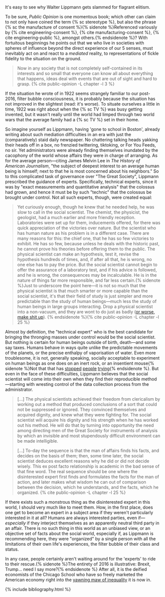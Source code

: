 ---
---

It's easy to see why Walter Lippmann gets slammed for flagrant elitism.

To be sure, *Public Opinion* is one momentous book; which other can claim to
not only have coined the term {% sc stereotype %}, but also the phrase {% sc
the manufacture of consent %}{% sidenote %}Referenced variously by {% cite
engineering-consent %}, {% cite manufacturing-consent %}, {% cite
engineering-public %}, amongst others.{% endsidenote %}? With fortuitous
beginnings he points out that we who live in societies with spheres of
influence beyond the direct experience of our 5 senses, must inevitably act on
and react to a *mediated* reality, to representations of fickle fidelity to
the situation on the ground.

> Now in any society that is not completely self-contained in its interests
> and so small that everyone can know all about everything that happens,
> ideas deal with events that are out of sight and hard to grasp.
> {% cite public-opinion -L chapter -l 3 %}

If the situation he wrote of in 1922 seems strangely familiar to our
post-2016, filter bubble consciousness, it is probably because the situation
has not improved in the slightest (read: it's worse). To situate ourselves a
little in time, 1922 was right about when the {% sc TV %} was busy getting
invented, but it wasn't really until the world had limped through two world
wars that the average family had a {% sc TV %} set in their home.

So imagine yourself as Lippmann, having 'gone to school in Boston', already
writing about such mediation difficulties in an era with just the
(comparatively) staid daily newspaper. No chattering talking heads yakking
their heads off in a box, no frenzied twittering, tiktoking, or For You Feeds,
no sir. Yet administrators were already finding themselves inundated by the
cacophony of the world whose affairs they were in charge of arranging. As for
the average person—citing James Melvin Lee in _The History of American
Journalism_, "the subject of deepest interest to an average human being is
himself; next to that he is most concerned about his neighbors." So to this
complicated task of governance over "The Great Society", Lippmann prescribed
the guidance of experts. Specifically, technical experts, since it was by
"exact measurements and quantitative analysis" that the colossus had grown, and
hence it must be by such "technic" that the colossus be brought under control.
Not all such experts, though, were created equal:

> Yet curiously enough, though he knew that he needed help, he was slow to
> call in the social scientist. The chemist, the physicist, the geologist, had
> a much earlier and more friendly reception. Laboratories were set up for
> them, inducements offered, for there was quick appreciation of the victories
> over nature. But the scientist who has human nature as his problem is in a
> different case. There are many reasons for this: the chief one, that he has
> so few victories to exhibit. He has so few, because unless he deals with the
> historic past, he cannot prove his theories before offering them to the
> public. The physical scientist can make an hypothesis, test it, revise the
> hypothesis hundreds of times, and, if after all that, he is wrong, no one
> else has to pay the price. But the social scientist cannot begin to offer
> the assurance of a laboratory test, and if his advice is followed, and he is
> wrong, the consequences may be incalculable. He is in the nature of things
> far more responsible, and far less certain.{% sidenote %}Just to underscore
> the point here—it is not so much that the physical scientist is that much
> smarter or more capable than the social scientist, it's that their field of
> study is just simpler and more predictable than the study of human
> beings—much less the study of human beings in large groups interacting. Drop
> a physical scientist into a  non-vacuum, and they are wont to do just as
> badly ([or worse, make shit up](bullshit-jobs.html#physicists)).
> {% endsidenote %}{% cite public-opinion -L chapter -l 25 %}

Almost by definition, the "technical expert" who is the best candidate for
bringing the thronging masses under control would be the social scientist. But
nothing is certain for human beings outside of birth, death—and some say
taxes. Humans behave in ways quite unlike the predictable movements of the
planets, or the precise enthalpy of vaporisation of water. Even more
troublesome, it is not, generally speaking, socially acceptable to experiment
on human beings as one does on an inert rock, or an insentient mouse{%
sidenote %}Not that that has [stopped][stopped] [people][people]
[trying][trying]{% endsidenote %}. But even in the face of these difficulties,
Lippmann believes that the social scientist will come into their own when they
find their reproducible method—starting with wresting control of the data
collection process from the administrator.

> [...] The physical scientists achieved their freedom from clericalism by
> working out a method that produced conclusions of a sort that could not be
> suppressed or ignored. They convinced themselves and acquired dignity, and
> knew what they were fighting for. The social scientist will acquire his
> dignity and his strength when he has worked out his method. He will do that
> by turning into opportunity the need among directing men of the Great Society
> for instruments of analysis by which an invisible and most stupendously
> difficult environment can be made intelligible.
>
> [...] To-day the sequence is that the man of affairs finds his facts, and
> decides on the basis of them; then, some time later, the social scientist
> deduces excellent reasons why he did or did not decide wisely. This ex post
> facto relationship is academic in the bad sense of that fine word. The real 
> sequence should be one where the disinterested expert first finds and 
> formulates the facts for the man of action, and later makes what wisdom he 
> can out of comparison between the decision, which he understands, and the 
> facts, which he organized. {% cite public-opinion -L chapter -l 25 %}

If there exists such a monstrous thing as the disinterested expert in this
world, I should very much like to meet them. How, in the first place, does one
get to become an expert in a subject area if they weren't particularly
interested in it at all? Humans are always interested parties, even
if—_especially_ if they interject themselves as an apparently neutral third
party in an affair. There is no such thing in this world as an unbiased view,
or an objective set of facts about the social world, especially if, as Lippmann
is recommending here, they were "organized" by a single person with all the
limitations of their own life's experiences, the filter bubble of their class
and status. <!-- TK: rant on neutrality -->

In any case, people certainly aren't waiting around for the 'experts' to ride
to their rescue.{% sidenote %}The entirety of 2016 is illustrative: Brexit,
Trump... need I say more?{% endsidenote %} After all, it is the deified
economists of the Chicago School who have so freely marketed the American
economy right into the [yawning maw of inequality][inequality] it is now in.

[inequality]: https://www.theguardian.com/world/2018/jun/22/poverty-and-inequality-under-trump-human-rights-under-threat
[people]: https://www.improbable.com/2015/03/22/ig-nobel-prize-winner-lee-kuan-yew-dies-in-singapore/
[stopped]: https://w.wiki/gEU
[trying]: https://www.improbable.com/2020/10/02/ig-nobel-medical-education-prize-winner-continues-his-lesson/

{% include bibliography.html %}